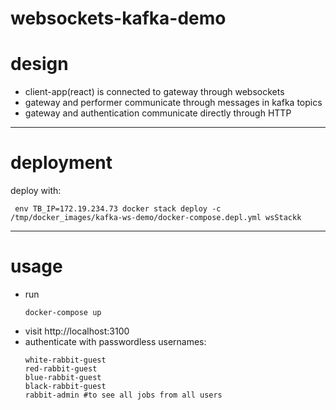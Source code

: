 # websockets-kafka-demo

# design
* client-app(react) is connected to gateway through websockets
* gateway and performer communicate through messages in kafka topics
* gateway and authentication communicate directly through HTTP

___

# deployment

deploy with:
```$xslt
 env TB_IP=172.19.234.73 docker stack deploy -c /tmp/docker_images/kafka-ws-demo/docker-compose.depl.yml wsStackk
```

___

# usage

* run 
   ```
   docker-compose up
   ```
* visit http://localhost:3100
* authenticate with passwordless usernames:
   ```
   white-rabbit-guest
   red-rabbit-guest
   blue-rabbit-guest
   black-rabbit-guest
   rabbit-admin #to see all jobs from all users
   ```
